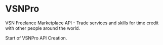 # VSNPro
VSN Freelance Marketplace API - Trade services and skills for time credit with other people around the world.

Start of VSNPro API Creation.
